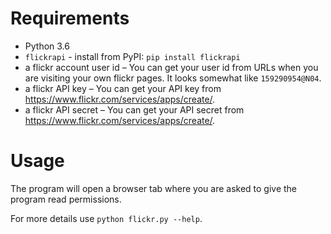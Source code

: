 # Requirements

* Python 3.6
* `flickrapi` - install from PyPI: `pip install flickrapi`
* a flickr account user id – You can get your user id from URLs when you are visiting your own flickr pages. It looks somewhat like `159290954@N04`.
* a flickr API key – You can get your API key from <https://www.flickr.com/services/apps/create/>.
* a flickr API secret – You can get your API secret from <https://www.flickr.com/services/apps/create/>.

# Usage

The program will open a browser tab where you are asked to give the program read permissions.

For more details use `python flickr.py --help`.
